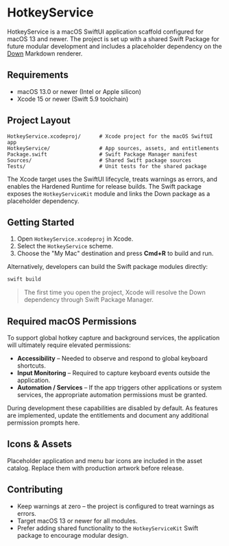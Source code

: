 # HotkeyService

HotkeyService is a macOS SwiftUI application scaffold configured for macOS 13 and newer. The project is set up with a shared Swift Package for future modular development and includes a placeholder dependency on the [Down](https://github.com/iwasrobbed/Down) Markdown renderer.

## Requirements

- macOS 13.0 or newer (Intel or Apple silicon)
- Xcode 15 or newer (Swift 5.9 toolchain)

## Project Layout

```text
HotkeyService.xcodeproj/      # Xcode project for the macOS SwiftUI app
HotkeyService/                # App sources, assets, and entitlements
Package.swift                 # Swift Package Manager manifest
Sources/                      # Shared Swift package sources
Tests/                        # Unit tests for the shared package
```

The Xcode target uses the SwiftUI lifecycle, treats warnings as errors, and enables the Hardened Runtime for release builds. The Swift package exposes the `HotkeyServiceKit` module and links the Down package as a placeholder dependency.

## Getting Started

1. Open `HotkeyService.xcodeproj` in Xcode.
2. Select the `HotkeyService` scheme.
3. Choose the "My Mac" destination and press **Cmd+R** to build and run.

Alternatively, developers can build the Swift package modules directly:

```bash
swift build
```

> The first time you open the project, Xcode will resolve the Down dependency through Swift Package Manager.

## Required macOS Permissions

To support global hotkey capture and background services, the application will ultimately require elevated permissions:

- **Accessibility** – Needed to observe and respond to global keyboard shortcuts.
- **Input Monitoring** – Required to capture keyboard events outside the application.
- **Automation / Services** – If the app triggers other applications or system services, the appropriate automation permissions must be granted.

During development these capabilities are disabled by default. As features are implemented, update the entitlements and document any additional permission prompts here.

## Icons & Assets

Placeholder application and menu bar icons are included in the asset catalog. Replace them with production artwork before release.

## Contributing

- Keep warnings at zero – the project is configured to treat warnings as errors.
- Target macOS 13 or newer for all modules.
- Prefer adding shared functionality to the `HotkeyServiceKit` Swift package to encourage modular design.
